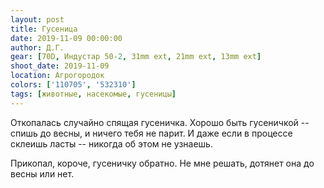 ```yaml
---
layout: post
title: Гусеница
date: 2019-11-09 00:00:00
author: Д.Г.
gear: [70D, Индустар 50-2, 31mm ext, 21mm ext, 13mm ext]
shoot_date: 2019-11-09
location: Агрогородок
colors: ['110705', '532310']
tags: [животные, насекомые, гусеницы]
---
```

Откопалась случайно спящая гусеничка. Хорошо быть гусеничкой -- спишь до весны, и ничего тебя не парит. И даже если в процессе склеишь ласты -- никогда об этом не узнаешь.

Прикопал, короче, гусеничку обратно. Не мне решать, дотянет она до весны или нет.

